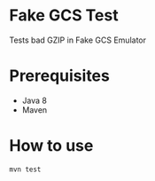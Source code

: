 # Fake GCS Test
Tests bad GZIP in Fake GCS Emulator

# Prerequisites
* Java 8
* Maven

# How to use
`mvn test`